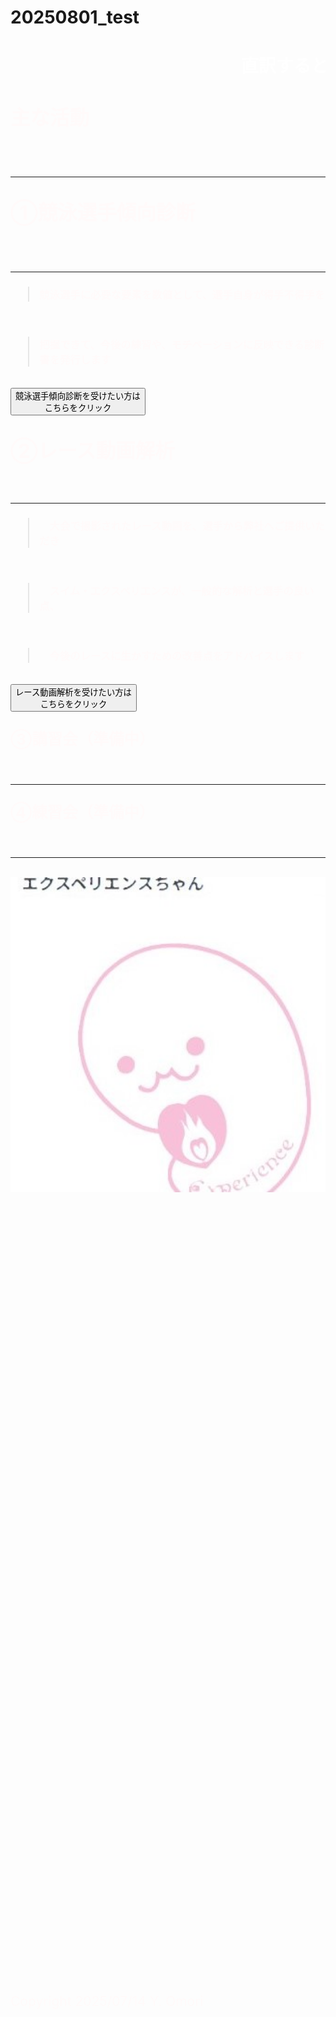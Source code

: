 # 20250801_test

<html lang="ja" data-loaded="false" data-scrolled="false" data-spmenu="closed">
<head>

<meta charset="UTF-8">
<meta http-equiv="Content-Type" content="text/html; charset=UTF-8">
<meta http-equiv="X-UA-Compatible" content="IE=EmulateIE10" />
<meta http-equiv="X-UA-Compatible" content="IE=edge">

<meta name="viewport" content="width=device-width, initial-scale=1.0">

<!--ここから上はお決まりの定型文です-->

<style type="text/css">
p {
  color: #fffafa;
  font-size: 1.5em;
}
.brue {color:#ff0000;}
.grey {color:#ffffff; background:#999999;} /* 修正: 灰色文字を白色に */
.snow {color:#fffafa;}
.yellow {color:#ff0000; background:#ffff00;}
.blue {color:#0000ff;}
.white {color:#ffffff;}
.waku {
  border:2px dotted #99cc66;
  line-height: 200%;
  padding: 10px;
}
main {
  background-color: rgba(255, 255, 255, 0.5);
}
section {
  background-color: rgba(0, 225, 0, 0.3);
}

blockquote {
  color: #fffafa;    /* 白文字 */
}
  
/* 点滅 */
.blinking{
  -webkit-animation:blink 1.5s ease-in-out infinite alternate;
  -moz-animation:blink 1.5s ease-in-out infinite alternate;
  animation:blink 1.5s ease-in-out infinite alternate;
}
@-webkit-keyframes blink{
  0% {opacity:0;}
  100% {opacity:1;}
}
@-moz-keyframes blink{
  0% {opacity:0;}
  100% {opacity:1;}
}
@keyframes blink{
  0% {opacity:0;}
  100% {opacity:1;}
}
#wrap {background:none} /*PC用の背景はオフ*/
/*背景を表示させる部分*/
body::before {
  content:"";
  display:block;
  position:fixed;
  top:0;
  left:0;
  z-index:-1;
  width:100%;
  height:100vh;
  background:url(haikei.JPG) center/cover no-repeat;
  -webkit-background-size:cover;/*Android4*/
}
a.p:hover {
  position: relative;
  text-decoration: none;
}
a.p span {
  display: none;
  position: relative;
  top: -0.5em;
  left: 2em;
}
a.p:hover span {
  border: none;
  display: block;
  width: 800px;
}
@media screen and (min-width: 540px),
screen and (orientation: landscape) {
  p.note { display: none; }
}
</style>

<link href="https://cdnjs.cloudflare.com/ajax/libs/lightbox2/2.7.1/css/lightbox.css" rel="stylesheet">
</head>

<body>

<p class="note">
モバイル端末をお使いの場合は、画面を横向きにすると
より見やすくご覧頂けます。
</p>

<!--QRコードの挿入例-->
<!--
<p align="left"> <img src="QR_2025Apr18.png" alt="アクセス用QRコード" width="100">アクセス用QRコード</p>
-->

<!--流れ文字の挿入例-->
<h1><span class="white"><marquee behavior="left">
直訳すると、【競泳を体験・実感する】の意味です <cite>SWIM EXPERIENCEの活動</cite>を体験してもらい、選手の理想通りに、上手く、速くなった実感を持てるサポートをさせていただきます
</marquee></span></h1>

<!--ここから下が、本体部分-->
<span class="white">
  <h2><p><strong>主な活動</strong></p><br></h2>
  <hr>
  <h2><p><strong>①競泳選手傾向診断</strong></p><br></h2>
  <hr>
  <h3><blockquote>競泳選手に必要な要素を数値として、選手自身が得手不得手を</blockquote></h3><br>
  <h3><blockquote> 把握できて、今後の練習や、モチベーションに反映できる診断書を発行します</blockquote></h3><br>
  <button type="submit">競泳選手傾向診断を受けたい方は<br>こちらをクリック</button>
  <h2><p><strong>②レース動画解析</strong></p></h2><br>
  <hr>
  <h3><blockquote>　大会で撮影されたレース動画を、選手から弊社へご提供いただき</blockquote></h3><br>
  <h3><blockquote>　スイム・エクスペリエンスが、一般的な解析と選手の良い点、</blockquote></h3><br>
  <h3><blockquote>　今後のレースに生かすための改善点をアドバイスします</blockquote></h3><br>
  <button type="submit">レース動画解析を受けたい方は<br>こちらをクリック</button>
  <h3><p>③講習会（準備中）</p></h3><br>
  <hr>
  <h3><p>④練習会（準備中）</p></h3><br>
  <hr>
  <br>
</span>
<a href="gazou.JPG" target="_blank"><img src="gazou.JPG" alt="サンプル画像" width="900" /></a>
<br><br><br><br><br><br><br><br><br>
<br><br><br>
<br><br><br><br><br><br><br><br><br>
<br><br>
<br><br><br><br><br><br>
<!--本体はここまで-->
<!--画面に空白地帯を作って、背景が見えるようにしています-->
<br><br><br><br><br><br><br><br><br><br><br><br><br><br><br><br><br><br><br><br><br><br><br><br><br><br><br><br><br><br><br><br><br><br><br><br><br><br><br><br><br><br><br><br><br><br>
<!-- フッタ -->
<footer>
  <p>Copyright 2025/07/14 Y. Omori</p>
</footer>
<!--HPにさまざまなJavaScriptを呼び込むための書式-->
<script src="https://code.jquery.com/jquery-1.12.4.min.js" type="text/javascript"></script>
<script src="https://cdnjs.cloudflare.com/ajax/libs/lightbox2/2.7.1/js/lightbox.min.js" type="text/javascript"></script>
<script type='text/javascript' src='https://torokoid.github.io/shiba/jquery.js?ver=1.12.4'></script>
<script src="https://torokoid.github.io/shiba/jquery.goup.min.js"></script>
<script src="https://torokoid.github.io/shiba/my.js"></script>
</body>
</html>
